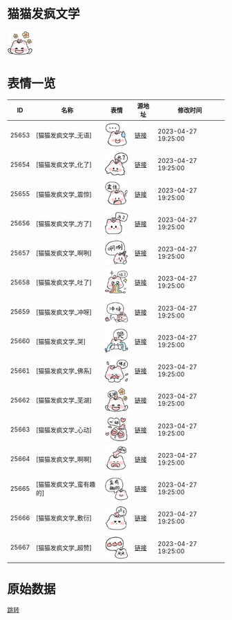 # 猫猫发疯文学

<img src="./cover.png" height="60" alt="cover" />

# 表情一览

|ID|名称|表情|源地址|修改时间|
|----|----|----|----|----|
|25653|[猫猫发疯文学_无语]|<img src="./pic/025653_%5B猫猫发疯文学_无语%5D.png" height="60" alt="无语"/>|[链接](https://i0.hdslb.com/bfs/garb/d5b7c75de07aa2fb7b4585b491ad1438f8502d5f.png)|2023-04-27 19:25:00|
|25654|[猫猫发疯文学_化了]|<img src="./pic/025654_%5B猫猫发疯文学_化了%5D.png" height="60" alt="化了"/>|[链接](https://i0.hdslb.com/bfs/garb/801247eeee4b78123915fc4134265436a4efabd0.png)|2023-04-27 19:25:00|
|25655|[猫猫发疯文学_震惊]|<img src="./pic/025655_%5B猫猫发疯文学_震惊%5D.png" height="60" alt="震惊"/>|[链接](https://i0.hdslb.com/bfs/garb/43fb866493b7da424bbd5e9b59ad113b706e89ae.png)|2023-04-27 19:25:00|
|25656|[猫猫发疯文学_方了]|<img src="./pic/025656_%5B猫猫发疯文学_方了%5D.png" height="60" alt="方了"/>|[链接](https://i0.hdslb.com/bfs/garb/5e0e195ac4574bba9ef36845481a1e2c1ff73395.png)|2023-04-27 19:25:00|
|25657|[猫猫发疯文学_啊咧]|<img src="./pic/025657_%5B猫猫发疯文学_啊咧%5D.png" height="60" alt="啊咧"/>|[链接](https://i0.hdslb.com/bfs/garb/2caa471c6a7f10bc4a726212cfaf0b6d41b80c43.png)|2023-04-27 19:25:00|
|25658|[猫猫发疯文学_吐了]|<img src="./pic/025658_%5B猫猫发疯文学_吐了%5D.png" height="60" alt="吐了"/>|[链接](https://i0.hdslb.com/bfs/garb/d49020f73a5d05ca0f8facc06343d3967fe02738.png)|2023-04-27 19:25:00|
|25659|[猫猫发疯文学_冲呀]|<img src="./pic/025659_%5B猫猫发疯文学_冲呀%5D.png" height="60" alt="冲呀"/>|[链接](https://i0.hdslb.com/bfs/garb/ee18fb97273183ef699f399844482a83a43c25f4.png)|2023-04-27 19:25:00|
|25660|[猫猫发疯文学_哭]|<img src="./pic/025660_%5B猫猫发疯文学_哭%5D.png" height="60" alt="哭"/>|[链接](https://i0.hdslb.com/bfs/garb/4cf7527164ff060c75be805b7115af1330bcfe93.png)|2023-04-27 19:25:00|
|25661|[猫猫发疯文学_佛系]|<img src="./pic/025661_%5B猫猫发疯文学_佛系%5D.png" height="60" alt="佛系"/>|[链接](https://i0.hdslb.com/bfs/garb/7cbed604202aafafdadf1071da640dbc71a62d7e.png)|2023-04-27 19:25:00|
|25662|[猫猫发疯文学_芜湖]|<img src="./pic/025662_%5B猫猫发疯文学_芜湖%5D.png" height="60" alt="芜湖"/>|[链接](https://i0.hdslb.com/bfs/garb/fb5ad05f0e557a0a472b447ef4d8570d45f01f15.png)|2023-04-27 19:25:00|
|25663|[猫猫发疯文学_心动]|<img src="./pic/025663_%5B猫猫发疯文学_心动%5D.png" height="60" alt="心动"/>|[链接](https://i0.hdslb.com/bfs/garb/4a1ff5345808e33b797b7d672068faa1d92d1dcf.png)|2023-04-27 19:25:00|
|25664|[猫猫发疯文学_啊啊]|<img src="./pic/025664_%5B猫猫发疯文学_啊啊%5D.png" height="60" alt="啊啊"/>|[链接](https://i0.hdslb.com/bfs/garb/423b27577e0ee5b556effc426704d1fb78e3de4c.png)|2023-04-27 19:25:00|
|25665|[猫猫发疯文学_蛮有趣的]|<img src="./pic/025665_%5B猫猫发疯文学_蛮有趣的%5D.png" height="60" alt="蛮有趣的"/>|[链接](https://i0.hdslb.com/bfs/garb/577e1191892e652dc286e41d85812afc00ee8989.png)|2023-04-27 19:25:00|
|25666|[猫猫发疯文学_敷衍]|<img src="./pic/025666_%5B猫猫发疯文学_敷衍%5D.png" height="60" alt="敷衍"/>|[链接](https://i0.hdslb.com/bfs/garb/4c265d964de3cb6af353a9f3b1c3361f3d4e3800.png)|2023-04-27 19:25:00|
|25667|[猫猫发疯文学_超赞]|<img src="./pic/025667_%5B猫猫发疯文学_超赞%5D.png" height="60" alt="超赞"/>|[链接](https://i0.hdslb.com/bfs/garb/fdb250e16e3bab105bcd77fc44073209ff687dc6.png)|2023-04-27 19:25:00|

# 原始数据

[跳转](./raw.json)

